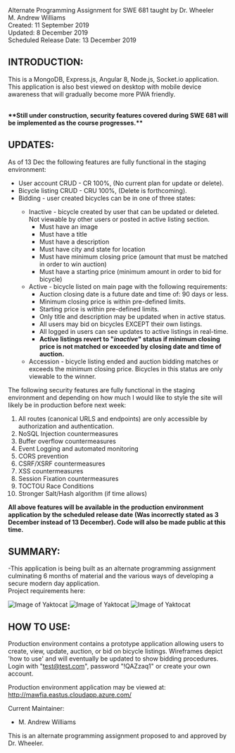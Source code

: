 Alternate Programming Assignment for SWE 681 taught by Dr. Wheeler<br>
M. Andrew Williams<br>
Created: 11 September 2019<br>
Updated: 8 December 2019<br>
Scheduled Release Date: 13 December 2019<br>

INTRODUCTION:
--------------------
This is a MongoDB, Express.js, Angular 8, Node.js, Socket.io application.  This application is also best viewed on desktop with mobile device awareness that will gradually become more PWA friendly.<br><br>
<p><b>**Still under construction, security features covered during SWE 681 will be implemented as the course progresses.**</b></p>

UPDATES:
--------------------
As of 13 Dec the following features are fully functional in the staging environment:
<ul>
  <li>User account CRUD - CR 100%, (No current plan for update or delete).</li>
  <li>Bicycle listing CRUD - CRU 100%, (Delete is forthcoming).</li>
  <li>Bidding - user created bicycles can be in one of three states:</li>
    <ul>
      <li>Inactive - bicycle created by user that can be updated or deleted. Not viewable by other users or posted in active listing section.
      <ul>
        <li>Must have an image</li>
        <li>Must have a title</li>
        <li>Must have a description</li>
        <li>Must have city and state for location</li>
        <li>Must have minimum closing price (amount that must be matched in order to win auction)</li>
        <li>Must have a starting price (minimum amount in order to bid for bicycle)</li>
      </ul>
      </li>
      <li>Active - bicycle listed on main page with the following requirements:
        <ul>
          <li>Auction closing date is a future date and time of: 90 days or less.</li>
          <li>Minimum closing price is within pre-defined limits.</li>
          <li>Starting price is within pre-defined limits.</li>
          <li>Only title and description may be updated when in active status.</li>
          <li>All users may bid on bicycles EXCEPT their own listings.</li>
          <li>All logged in users can see updates to active listings in real-time.</li>
          <b><li>Active listings revert to "<i>inactive</i>" status if minimum closing price is not matched or exceeded by closing date and time of auction.</li></b>
        </ul>
      </li>
      <li>Accession - bicycle listing ended and auction bidding matches or exceeds the minimum closing price. Bicycles in this status are only viewable to the winner.</li>
    </ul>
</ul>

The following security features are fully functional in the staging environment and depending on how much I would like to style the site will likely be in production before next week:
<ol>
<li>All routes (canonical URLS and endpoints) are only accessible by authorization and authentication.</li>
<li>NoSQL Injection countermeasures</li>
<li>Buffer overflow countermeasures</li>
<li>Event Logging and automated monitoring</li>
<li>CORS prevention</li>
<li>CSRF/XSRF countermeasures</li>
<li>XSS countermeasures</li>
<li>Session Fixation countermeasures</li>
<li>TOCTOU Race Conditions</li>
<li>Stronger Salt/Hash algorithm (if time allows)</li>
</ol>

<b>All above features will be available in the production environment application by the scheduled release date (Was incorrectly stated as 3 December instead of 13 December).  Code will also be made public at this time.</b>

SUMMARY:
--------------------

-This application is being built as an alternate programming assignment culminating 6 months of material and the various ways of developing a secure modern day application.  
Project requirements here:

![Image of Yaktocat](http://mawfia.com/documents/bicycle1.png)
![Image of Yaktocat](http://mawfia.com/documents/bicycle2.png)
![Image of Yaktocat](http://mawfia.com/documents/bicycle3.png)

HOW TO USE:
---------------------
Production environment contains a prototype application allowing users to create, view, update, auction, or bid on bicycle listings.  Wireframes depict 'how to use' and will eventually be updated to show bidding procedures.  Login with "test@test.com", password "!QAZzaq1" or create your own account.


Production environment application may be viewed at: http://mawfia.eastus.cloudapp.azure.com/

Current Maintainer:
 * M. Andrew Williams

This is an alternate programming assignment proposed to and approved by Dr. Wheeler.
